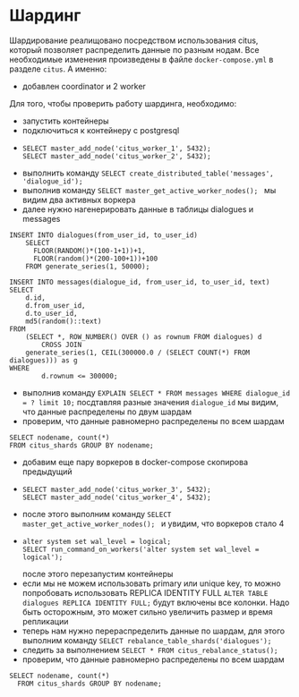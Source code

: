 # Шардинг

Шардирование реалищовано посредством использования citus, который позволяет распределить данные по разным нодам.
Все необходимые изменения произведены в файле `docker-compose.yml` в разделе `citus`.
А именно:
- добавлен coordinator и 2 worker

Для того, чтобы проверить работу шардинга, необходимо:
- запустить контейнеры
- подключиться к контейнеру с postgresql
- ```
  SELECT master_add_node('citus_worker_1', 5432);
  SELECT master_add_node('citus_worker_2', 5432);
  ```
- выполнить команду ```SELECT create_distributed_table('messages', 'dialogue_id');```
- выполнив команду ```SELECT master_get_active_worker_nodes(); ``` мы видим два активных воркера
- далее нужно нагенерировать данные в таблицы dialogues и messages
```
INSERT INTO dialogues(from_user_id, to_user_id)
    SELECT
      FLOOR(RANDOM()*(100-1+1))+1, 
      FLOOR(random()*(200-100+1))+100 
    FROM generate_series(1, 50000);

INSERT INTO messages(dialogue_id, from_user_id, to_user_id, text)
SELECT
    d.id,
    d.from_user_id,
    d.to_user_id,
    md5(random()::text)
FROM
    (SELECT *, ROW_NUMBER() OVER () as rownum FROM dialogues) d
        CROSS JOIN
    generate_series(1, CEIL(300000.0 / (SELECT COUNT(*) FROM dialogues))) as g
WHERE
        d.rownum <= 300000;
```
- выполнив команду ```EXPLAIN SELECT * FROM messages WHERE dialogue_id = ? limit 10;``` 
посдтавляя разные значения `dialogue_id` мы видим, что данные распределены по двум шардам
- проверим, что данные равномерно распределены по всем шардам
```
SELECT nodename, count(*)
FROM citus_shards GROUP BY nodename;
```
- добавим еще пару воркеров в docker-compose скопирова предыдущий 
-   ```
    SELECT master_add_node('citus_worker_3', 5432);
    SELECT master_add_node('citus_worker_4', 5432);
    ```
- после этого выполним команду ```SELECT master_get_active_worker_nodes(); ``` и увидим, что воркеров стало 4
- ```
  alter system set wal_level = logical;
  SELECT run_command_on_workers('alter system set wal_level = logical');
  ```
  после этого перезапустим контейнеры
- если мы не можем использовать primary или unique key, то можно попробовать использовать REPLICA IDENTITY FULL
```ALTER TABLE dialogues REPLICA IDENTITY FULL;```
    будут включены все колонки. Надо быть осторожным, это может сильно увеличить размер и время репликации
- теперь нам нужно перераспределить данные по шардам, для этого выполним команду ```SELECT rebalance_table_shards('dialogues');```
- следить за выполнением ```SELECT * FROM citus_rebalance_status();```
- проверим, что данные равномерно распределены по всем шардам 
```
SELECT nodename, count(*)
  FROM citus_shards GROUP BY nodename;
```
